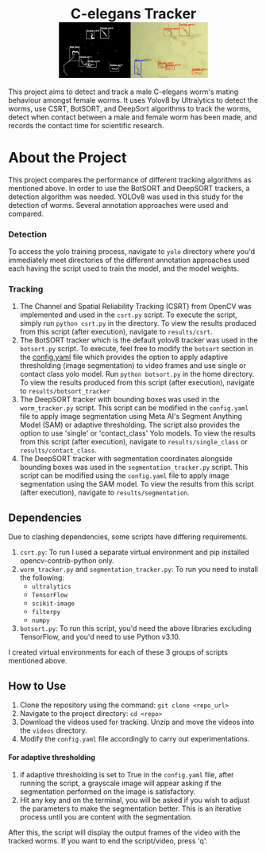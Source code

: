 <div id="header" align="center">
  <h1>
    C-elegans Tracker
    <img src="results\worm_tracker.jpg" alt="worm tracker screenshot" width="300" align="center"/>
  </h1>
</div>

This project aims to detect and track a male C-elegans worm's mating behaviour amongst female worms. It uses Yolov8 by 
Ultralytics to detect the worms, use CSRT, BotSORT, and DeepSort algorithms to track the worms, detect when contact 
between a male and female worm has been made, and records the contact time for scientific research.

# About the Project
This project compares the performance of different tracking algorithms as mentioned above. In order to use the BotSORT and DeepSORT trackers, a detection algorithm
was needed. YOLOv8 was used in this study for the detection of worms. Several annotation approaches were used and compared.

### Detection
To access the yolo training process, navigate to `yolo` directory where you'd immediately meet directories of the different annotation approaches used each having
the script used to train the model, and the model weights.

### Tracking
1. The Channel and Spatial Reliability Tracking (CSRT) from OpenCV was implemented and used in the `csrt.py` script. To
 execute the script, simply run `python csrt.py` in the directory. To view the results produced from this script (after execution),
navigate to `results/csrt`.
2. The BotSORT tracker which is the default yolov8 tracker was used in the `botsort.py` script. To execute, feel free to
 modify the `botsort` section in the [config.yaml](config.yaml) file which provides the option to apply adaptive thresholding (image segmentation) 
to video frames and use single or contact class yolo model. Run `python botsort.py` in the home directory. To
 view the results produced from this script (after execution), navigate to `results/botsort_tracker`
3. The DeepSORT tracker with bounding boxes was used in the `worm_tracker.py` script. This script can be modified in the
`config.yaml` file to apply image segmentation using Meta AI's Segment Anything Model (SAM) or adaptive thresholding. The script also provides the option to use
'single' or 'contact_class' Yolo models. To view the results from this script (after execution), navigate to `results/single_class` or `results/contact_class`.
4. The DeepSORT tracker with segmentation coordinates alongside bounding boxes was used in the `segmentation_tracker.py` script. This script can be modified using the
`config.yaml` file to apply image segmentation using the SAM model. To view the results from this script (after execution), navigate to `results/segmentation`.

## Dependencies
Due to clashing dependencies, some scripts have differing requirements.
1. `csrt.py`: To run I used a separate virtual environment and pip installed  opencv-contrib-python only.
2. `worm_tracker.py` and `segmentation_tracker.py`: To run you need to install the following:
   - `ultralytics`
   - `TensorFlow`
   - `scikit-image`
   - `filterpy`
   - `numpy`
3. `botsort.py`: To run this script, you'd need the above libraries excluding TensorFlow, and you'd need to use Python v3.10.

I created virtual environments for each of these 3 groups of scripts mentioned above. 

## How to Use
1. Clone the repository using the command: `git clone <repo_url>`
2. Navigate to the project directory: `cd <repo>`
3. Download the videos used for tracking. Unzip and move the videos into the `videos` directory.
4. Modify the `config.yaml` file accordingly to carry out experimentations.

#### For adaptive thresholding
1. if adaptive thresholding is set to True in the `config.yaml` file, after running the script, a grayscale image will appear asking if the segmentation performed on the image is satisfactory.
2. Hit any key and on the terminal, you will be asked if you wish to adjust the parameters to make the segmentation better. This is an iterative process until you are content with the segmentation.

After this, the script will display the output frames of the video with the tracked worms. If you want to end the script/video, press 'q'.
